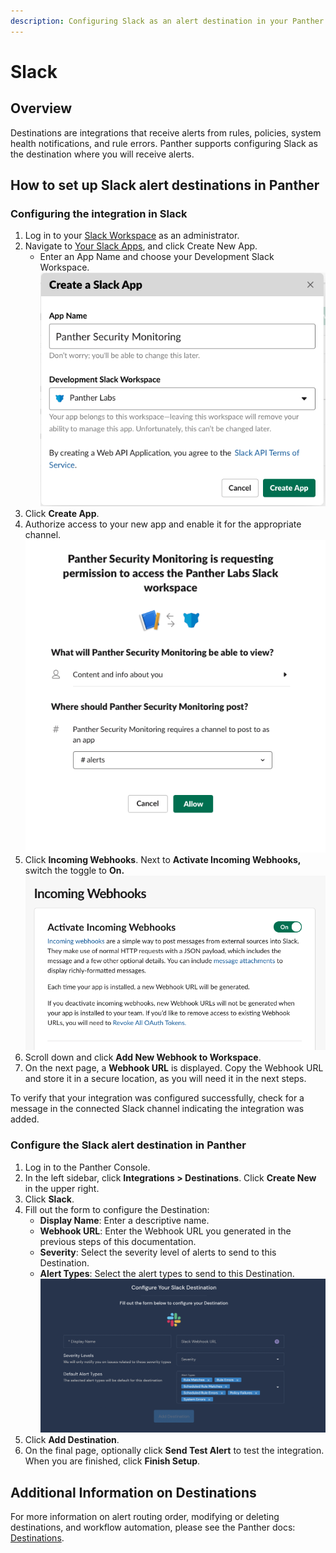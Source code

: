 ```yaml
---
description: Configuring Slack as an alert destination in your Panther Console
---
```


# Slack

## Overview

Destinations are integrations that receive alerts from rules, policies, system health notifications, and rule errors. Panther supports configuring Slack as the destination where you will receive alerts.

## How to set up Slack alert destinations in Panther

### Configuring the integration in Slack

1. Log in to your [Slack Workspace](https://api.slack.com/) as an administrator.
2. Navigate to [Your Slack Apps](https://api.slack.com/apps), and click Create New App.
   * Enter an App Name and choose your Development Slack Workspace.\
     ![](<../../../.gitbook/assets/slack1 (9) (7) (1) (1) (1) (11) (1) (1) (1) (15).png>)
3. Click **Create App**.
4. Authorize access to your new app and enable it for the appropriate channel.\
   ![](<../../../.gitbook/assets/slack2 (13) (7) (1) (1) (1) (11) (1) (1) (1) (16).png>)
5. Click **Incoming Webhooks**. Next to **Activate Incoming Webhooks,** switch the toggle to **On.**\
   ****![](<../../../.gitbook/assets/slack3 (13) (6) (1) (1) (1) (11) (1) (1) (1) (16).png>)****
6. Scroll down and click **Add New Webhook to Workspace**.
7. On the next page, a **Webhook URL** is displayed. Copy the Webhook URL and store it in a secure location, as you will need it in the next steps.

To verify that your integration was configured successfully, check for a message in the connected Slack channel indicating the integration was added.

### Configure the Slack alert destination in Panther

1. Log in to the Panther Console.
2. In the left sidebar, click **Integrations > Destinations**. Click **Create New** in the upper right.
3. Click **Slack**.
4. Fill out the form to configure the Destination:
   * **Display Name**: Enter a descriptive name.
   * **Webhook URL**: Enter the Webhook URL you generated in the previous steps of this documentation.
   * **Severity**: Select the severity level of alerts to send to this Destination.
   * **Alert Types**: Select the alert types to send to this Destination.\
     ![](../.gitbook/assets/slack-panther.png)
5. Click **Add Destination**.
6. On the final page, optionally click **Send Test Alert** to test the integration. When you are finished, click **Finish Setup**.

## Additional Information on Destinations

For more information on alert routing order, modifying or deleting destinations, and workflow automation, please see the Panther docs: [Destinations](https://docs.panther.com/destinations).
